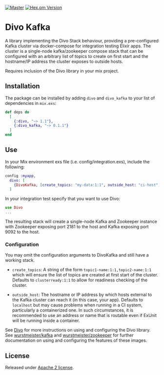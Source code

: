 [![Master](https://travis-ci.org/smartcitiesdata/divo_kafka.svg?branch=master)](https://travis-ci.org/smartcitiesdata/divo_kafka)
[![Hex.pm Version](http://img.shields.io/hexpm/v/divo_kafka.svg?style=flat)](https://hex.pm/packages/divo_kafka)

# Divo Kafka

A library implementing the Divo Stack behaviour, providing a pre-configured Kafka
cluster via docker-compose for integration testing Elixir apps. The cluster is a
single-node kafka/zookeeper compose stack that can be configured with an arbitrary
list of topics to create on first start and the hostname/IP address the cluster
exposes to outside hosts.

Requires inclusion of the Divo library in your mix project.

## Installation

The package can be installed by adding `divo` and `divo_kafka` to your list of dependencies in `mix.exs`:

```elixir
def deps do
  [
    {:divo, "~> 1.1"},
    {:divo_kafka, "~> 0.1.1"}
  ]
end
```

## Use

In your Mix environment exs file (i.e. config/integration.exs), include the following:
```elixir
config :myapp,
  divo: [
    {DivoKafka, [create_topics: "my-data:1:1", outside_host: "ci-host"]}
  ]
```

In your integration test specify that you want to use Divo:
```elixir
use Divo
...
```

The resulting stack will create a single-node Kafka and Zookeeper instance with
Zookeeper exposing port 2181 to the host and Kafka exposing port 9092 to the host.

### Configuration

You may omit the configuration arguments to DivoKafka and still have a working stack.

* `create_topics`: A string of the form `topic1-name:1:1,topic2-name:1:1` which will ensure
the list of topics are created at first start of the cluster. Defaults to `clusterready:1:1`
to allow for readiness checking of the cluster.

* `outside_host`: The hostname or IP address by which hosts external to the Kafka cluster can
reach it (in this case, your app). Defaults to `localhost` but may cause problems when
running in a CI system, particularly a containerized one. In such circumstances, it is
recommended to use an address or name that is routable even if ExUnit will be running inside
a container.

See [Divo](https://github.com/smartcitiesdata/divo) for more instructions on using and configuring
the Divo library.
See [wurstmeister/kafka](https://github.com/wurstmeister/kafka-docker) and
[wurstmeister/zookeeper](https://github.com/wurstmeister/zookeeper-docker) for further documentation
on using and configuring the features of these images.


## License
Released under [Apache 2 license](https://github.com/smartcitiesdata/divo_kafka/blob/master/LICENSE).
